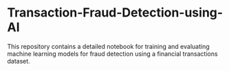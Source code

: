 # Transaction-Fraud-Detection-using-AI
This repository contains a detailed notebook for training and evaluating machine learning models for fraud detection using a financial transactions dataset.

